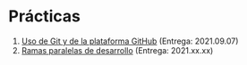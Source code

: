 # Prácticas

1. [Uso de Git y de la plataforma GitHub](./1/README.md) (Entrega: 2021.09.07)
2. [Ramas paralelas de desarrollo](./2/README.md) (Entrega: 2021.xx.xx)
<!-- 3. [Ignorando archivos innecesarios](./3/README.md) (Entrega: 2021.xx.xx) -->
